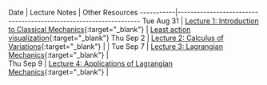 Date       | Lecture Notes | Other Resources
-----------|------------------------------------------------------------------
Tue Aug 31 | [Lecture 1: Introduction to Classical Mechanics](https://drive.google.com/file/d/1FAw0VdfQPtSlW_jpxXzfrCcpBDuKORc5/view?usp=sharing){:target="_blank"} | [Least action visualization](http://cleonis.nl/physics/phys256/least_action.php){:target="_blank"}
Thu Sep 2  | [Lecture 2: Calculus of Variations](https://drive.google.com/file/d/14lMWSSh4UyErq7UsUkJFEQBOcoSflFMw/view?usp=sharing){:target="_blank"} | 
  | 
Tue Sep 7 | [Lecture 3: Lagrangian Mechanics](https://drive.google.com/file/d/1PaygsWuT-YGerVNnXY2mj-cdFbUSCUaA/view?usp=sharing){:target="_blank"}  |   
Thu Sep 9 | [Lecture 4: Applications of Lagrangian Mechanics](https://drive.google.com/file/d/1x5u88Zb3DmV6zTik20qrXeUNyXnqHLXZ/view?usp=sharing){:target="_blank"}   | 


